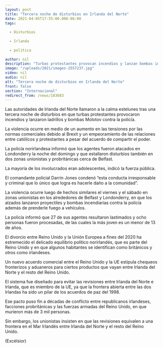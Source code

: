 ```yaml
---
layout: post
title: "Tercera noche de disturbios en Irlanda del Norte"
date: 2021-04-05T17:55:00.000-06:00
tags:
  
  - Disturbios
  
  - Irlanda
  
  - política
  
author: nil
description: "Turbas protestantes provocan incendios y lanzan bombas incendiarias contra la policía, en la tercera noche de disturbios en Irlanda del Norte"
image: "/uploads/2021/images-2557237.jpg"
video: nil
audio: nil
alt: "Tercera noche de disturbios en Irlanda del Norte"
front: false
section: "Internacional"
redirect_from: /news/183683
---
```


Las autoridades de Irlanda del Norte llamaron a la calma estelunes tras una tercera noche de disturbios en que turbas protestantes provocaron incendios y lanzaron ladrillos y bombas Molotov contra la policía.

La violencia ocurre en medio de un aumento en las tensiones por las normas comerciales debido al Brexit y un empeoramiento de las relaciones entre católicos y protestantes a pesar del acuerdo de compartir el poder.

La policía norirlandesa informó que los agentes fueron atacados en Londonderry la noche del domingo y que estallaron disturbios también en dos zonas unionistas y probritánicas cerca de Belfast.

La mayoría de los involucrados eran adolescentes, indicó la fuerza pública.

El comandante policial Darrin Jones condenó “esta conducta irresponsable y criminal que lo único que logra es hacerle daño a la comunidad”.

La violencia ocurre luego de hechos similares el viernes y el sábado en zonas unionistas en los alrededores de Belfast y Londonderry, en que los alzados lanzaron proyectiles y bombas incendiarias contra la policía además de prenderle fuego a vehículos.

La policía informó que 27 de sus agentes resultaron lastimados y ocho personas fueron procesadas, de las cuales la más joven es un menor de 13 de años.

El divorcio entre Reino Unido y la Unión Europea a fines del 2020 ha estremecido el delicado equilibrio político norirlandés, que es parte del Reino Unido y en que algunos habitantes se identifican como británicos y otros como irlandeses.

Un nuevo acuerdo comercial entre el Reino Unido y la UE estipula chequeos fronterizos y aduaneros para ciertos productos que vayan entre Irlanda del Norte y el resto del Reino Unido.

El sistema fue diseñado para evitar las revisiones entre Irlanda del Norte e Irlanda, que es miembro de la UE, ya que la frontera abierta entre las dos Irlandas ha sido un pilar de los acuerdos de paz del 1998.

Ese pacto puso fin a décadas de conflicto entre republicanos irlandeses, facciones probritánicas y las fuerzas armadas del Reino Unido, en que murieron más de 3 mil personas.

Sin embargo, los unionistas insisten en que las revisiones equivalen a una frontera en el Mar Irlandés entre Irlanda del Norte y el resto del Reino Unido.

(Excélsior)